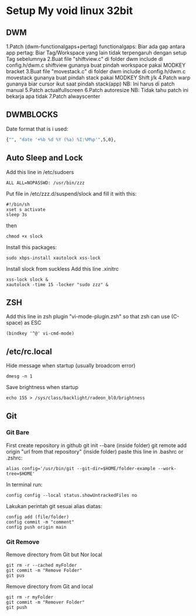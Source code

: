 #   Setup My void linux 32bit
## DWM
1.Patch (dwm-functionalgaps+pertag)
functionalgaps:
Biar ada gap antara app
pertag:
Biar Tag/Workspace yang lain tidak terpengaruh
dengan setup Tag sebelumnya
2.Buat file "shiftview.c" di folder dwm
include di config.h/dwm.c
shiftview gunanya buat pindah workspace pakai
MODKEY bracket
3.Buat file "movestack.c" di folder dwm
include di config.h/dwm.c
movestack gunanya buat pindah stack pakai
MODKEY Shift j/k
4.Patch warp gunanya biar cursor ikut saat pindah stack(app)
NB: Ini harus di patch manual
5.Patch actualfullscreen
6.Patch autoresize
NB: Tidak tahu patch ini bekarja apa tidak
7.Patch alwayscenter

## DWMBLOCKS
Date format that is i used:
```bash
{"", "date '+%b %d %Y (%a) %I:%M%p'",5,0},
```

## Auto Sleep and Lock
Add this line in /etc/sudoers
```
ALL ALL=NOPASSWD: /usr/bin/zzz
```
Put file in /etc/zzz.d/suspend/slock and fill it with this:
```
#!/bin/sh
xset s activate
sleep 3s
```
then
```
chmod +x slock
```
Install this packages:
```
sudo xbps-install xautolock xss-lock
```
Install slock from suckless
Add this line .xinitrc
```
xss-lock slock &
xautolock -time 15 -locker "sudo zzz" &
```
## ZSH
Add this line in zsh plugin "vi-mode-plugin.zsh" so that
zsh can use (C-space) as ESC
```
(bindkey '^@' vi-cmd-mode)
```

## /etc/rc.local
Hide message when startup (usually broadcom error)
```
dmesg -n 1
```
Save brightness when startup
```
echo 155 > /sys/class/backlight/radeon_bl0/brightness
```

## Git
### Git Bare
First create repository in github
git init --bare (inside folder)
git remote add origin "url from that repository" (inside folder)
paste this line in .bashrc or .zshrc:
```
alias config='/usr/bin/git --git-dir=$HOME/folder-example --work-tree=$HOME'
```
In terminal run:
```
config config --local status.showUntrackedFiles no
```
Lakukan perintah git sesuai alias diatas:
```
config add (file/folder)
config commit -m "comment"
config push origin main
```
### Git Remove
Remove directory from Git but Nor local
```
git rm -r --cached myFolder
git commit -m "Remove Folder"
git pus
```
Remove directory from Git and local
```
git rm -r myFolder
git commit -m "Remover Folder"
git push
```
